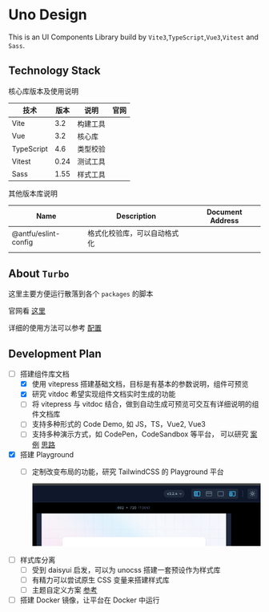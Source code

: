 # Uno Design

This is an UI Components Library build by `Vite3`,`TypeScript`,`Vue3`,`Vitest` and  `Sass`.

## Technology Stack

核心库版本及使用说明

| 技术       | 版本 | 说明     | 官网 |
| ---------- | ---- | -------- | ---- |
| Vite       | 3.2  | 构建工具 |      |
| Vue        | 3.2  | 核心库   |      |
| TypeScript | 4.6  | 类型校验 |      |
| Vitest     | 0.24 | 测试工具 |      |
| Sass       | 1.55 | 样式工具 |      |

其他版本库说明

| Name                 | Description                  | Document Address |
| -------------------- | ---------------------------- | ---------------- |
| @antfu/eslint-config | 格式化校验库，可以自动格式化 |                  |
|                      |                              |                  |

## About `Turbo`

这里主要方便运行散落到各个 `packages` 的脚本

官网看 [这里](https://turbo.build/repo/docs/core-concepts/monorepos/running-tasks "Defining a pipeline")

详细的使用方法可以参考 [配置](https://juejin.cn/post/7048234698048274469 "Turborepo: 是时候给你的monorepo仓库上上对抗了")


## Development Plan

* [ ] 搭建组件库文档
  * [x] 使用 vitepress 搭建基础文档，目标是有基本的参数说明，组件可预览
  * [x] 研究 vitdoc 希望实现组件文档实时生成的功能
  * [ ] 将 vitepress 与 vitdoc 结合，做到自动生成可预览可交互有详细说明的组件文档库
  * [ ] 支持多种形式的 Code Demo, 如 JS，TS，Vue2, Vue3
  * [ ] 支持多种演示方式，如 CodePen，CodeSandbox 等平台， 可以研究 [案例](https://codesandbox.io/s/6yznjvl7nw?file=/index.js:31-42 "通过调用API方式创建沙箱") [思路](https://blog.csdn.net/w20101310/article/details/120136460 "Antd中示例代码是怎么直接在CodeSandBox中打开的")
* [x] 搭建 Playground
  * [ ] 定制改变布局的功能，研究 TailwindCSS 的 Playground 平台

    ![1668282346868](.assets/README/1668282346868.png)
* [ ] 样式库分离
  * [ ] 受到 daisyui 启发，可以为 unocss 搭建一套预设作为样式库
  * [ ] 有精力可以尝试原生 CSS 变量来搭建样式库
  * [ ] 主题自定义方案 [参考](https://dev.daisyui.com/theme-generator/ "daisyui 主题生成")
* [ ] 搭建 Docker 镜像，让平台在 Docker 中运行
